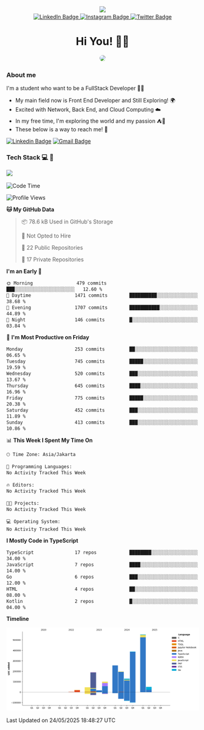 <div>
  <div id="header" align="center">
      <img src="https://media.giphy.com/media/nFLW7PNGgN3lI68rdv/giphy.gif" width="100"/>
      <div id="badges" style="margin-bottom:20px">
        <a href="https://www.linkedin.com/in/daffaputranarendra/">
          <img src="https://img.shields.io/badge/LinkedIn-blue?style=for-the-badge&logo=linkedin&logoColor=white" alt="LinkedIn Badge"/>
        </a>
        <a href="https://www.instagram.com/daffadon_/">
          <img src="https://img.shields.io/badge/Instagram-E4405F?style=for-the-badge&logo=instagram&logoColor=white" alt="Instagram Badge"/>
        </a>
        <a href="https://twitter.com/daffadon_">
          <img src="https://img.shields.io/badge/Twitter-blue?style=for-the-badge&logo=twitter&logoColor=white" alt="Twitter Badge"/>
        </a>
      </div>
    <h1>Hi You! 🙌🙌</h1>
    <img src="https://media.giphy.com/media/rJsMvyk7AHHiW9qKLM/giphy.gif" height=200 style="border-radius:10px" />
  </div>
</div>

### About me

I'm a student who want to be a FullStack Developer 🧑‍💻

- My main field now is Front End Developer and Still Exploring! 🌍
- Excited with Network, Back End, and Cloud Computing ☁️
- In my free time, I'm exploring the world and my passion ⛺🍵
- These below is a way to reach me! 🏃

[![Linkedin Badge](https://skillicons.dev/icons?i=linkedin)](https://www.linkedin.com/in/daffaputranarendra/)
[![Gmail Badge](https://skillicons.dev/icons?i=gmail)](https://mail.google.com/mail/?view=cm&fs=1&to=daffaputranarendra9@gmail.com)

### Tech Stack 💻 📘

<img src="https://skillicons.dev/icons?i=java,html,css,javascript,typescript,golang,react,next,express,vite,tailwind,mui,prisma,mongodb,mysql,firebase,jest,git,jenkins,docker,kubernetes,github,postman,prometheus,grafana,gcp,vscode,arch,&perline=9"/>

<!--START_SECTION:waka-->
![Code Time](http://img.shields.io/badge/Code%20Time-0%20secs-blue)

![Profile Views](http://img.shields.io/badge/Profile%20Views-0-blue)

**🐱 My GitHub Data** 

> 📦 78.6 kB Used in GitHub's Storage 
 > 
> 🚫 Not Opted to Hire
 > 
> 📜 22 Public Repositories 
 > 
> 🔑 17 Private Repositories 
 > 
**I'm an Early 🐤** 

```text
🌞 Morning                479 commits         ███░░░░░░░░░░░░░░░░░░░░░░   12.60 % 
🌆 Daytime                1471 commits        ██████████░░░░░░░░░░░░░░░   38.68 % 
🌃 Evening                1707 commits        ███████████░░░░░░░░░░░░░░   44.89 % 
🌙 Night                  146 commits         █░░░░░░░░░░░░░░░░░░░░░░░░   03.84 % 
```
📅 **I'm Most Productive on Friday** 

```text
Monday                   253 commits         ██░░░░░░░░░░░░░░░░░░░░░░░   06.65 % 
Tuesday                  745 commits         █████░░░░░░░░░░░░░░░░░░░░   19.59 % 
Wednesday                520 commits         ███░░░░░░░░░░░░░░░░░░░░░░   13.67 % 
Thursday                 645 commits         ████░░░░░░░░░░░░░░░░░░░░░   16.96 % 
Friday                   775 commits         █████░░░░░░░░░░░░░░░░░░░░   20.38 % 
Saturday                 452 commits         ███░░░░░░░░░░░░░░░░░░░░░░   11.89 % 
Sunday                   413 commits         ███░░░░░░░░░░░░░░░░░░░░░░   10.86 % 
```


📊 **This Week I Spent My Time On** 

```text
🕑︎ Time Zone: Asia/Jakarta

💬 Programming Languages: 
No Activity Tracked This Week

🔥 Editors: 
No Activity Tracked This Week

🐱‍💻 Projects: 
No Activity Tracked This Week

💻 Operating System: 
No Activity Tracked This Week
```

**I Mostly Code in TypeScript** 

```text
TypeScript               17 repos            ████████░░░░░░░░░░░░░░░░░   34.00 % 
JavaScript               7 repos             ████░░░░░░░░░░░░░░░░░░░░░   14.00 % 
Go                       6 repos             ███░░░░░░░░░░░░░░░░░░░░░░   12.00 % 
HTML                     4 repos             ██░░░░░░░░░░░░░░░░░░░░░░░   08.00 % 
Kotlin                   2 repos             █░░░░░░░░░░░░░░░░░░░░░░░░   04.00 % 
```



**Timeline**

![Lines of Code chart](https://raw.githubusercontent.com/Daffadon/Daffadon/main/assets/bar_graph.png)


 Last Updated on 24/05/2025 18:48:27 UTC
<!--END_SECTION:waka-->
